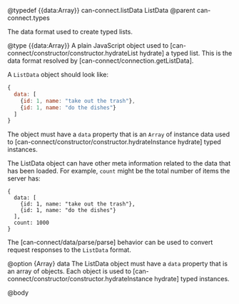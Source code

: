 @typedef {{data:Array<Object>}} can-connect.listData ListData
@parent can-connect.types

The data format used to create typed lists.  

@type {{data:Array<Object>}} A plain JavaScript object used to [can-connect/constructor/constructor.hydrateList hydrate] 
a typed list.  This is the data format resolved by [can-connect/connection.getListData].

A `ListData` object should look like:

```javascript
{
  data: [
    {id: 1, name: "take out the trash"},
    {id: 1, name: "do the dishes"}
  ]
}
```

The object must have a `data` property that is an `Array` of
instance data used to [can-connect/constructor/constructor.hydrateInstance hydrate] typed instances.  

The ListData object can have other meta information related to the data
that has been loaded.  For example, `count` might be the total
number of items the server has:

```
{
  data: [
    {id: 1, name: "take out the trash"},
    {id: 1, name: "do the dishes"}
  ],
  count: 1000
}
```

The [can-connect/data/parse/parse] behavior can be used to convert request responses to the `ListData` format.

  @option {Array<Object>} data The ListData object must have a `data` property that is an array of objects.  Each
  object is used to [can-connect/constructor/constructor.hydrateInstance hydrate] typed instances.

@body
